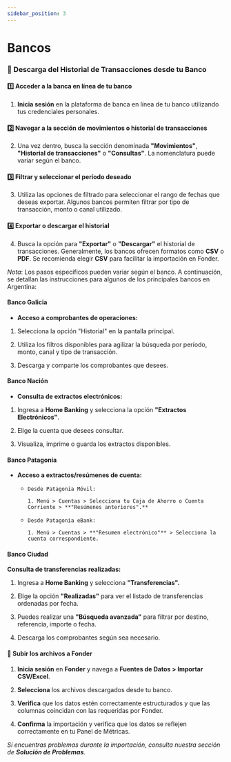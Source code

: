```yaml
---
sidebar_position: 3
---
```


# Bancos

### 📂 Descarga del Historial de Transacciones desde tu Banco

#### 1️⃣ Acceder a la banca en línea de tu banco

1. **Inicia sesión** en la plataforma de banca en línea de tu banco utilizando tus credenciales personales.

#### 2️⃣ Navegar a la sección de movimientos o historial de transacciones

2. Una vez dentro, busca la sección denominada **"Movimientos"**, **"Historial de transacciones"** o **"Consultas"**. La nomenclatura puede variar según el banco.

#### 3️⃣ Filtrar y seleccionar el período deseado

3. Utiliza las opciones de filtrado para seleccionar el rango de fechas que deseas exportar. Algunos bancos permiten filtrar por tipo de transacción, monto o canal utilizado.

#### 4️⃣ Exportar o descargar el historial

4. Busca la opción para **"Exportar"** o **"Descargar"** el historial de transacciones. Generalmente, los bancos ofrecen formatos como **CSV** o **PDF**. Se recomienda elegir **CSV** para facilitar la importación en Fonder.

*Nota*: Los pasos específicos pueden variar según el banco. A continuación, se detallan las instrucciones para algunos de los principales bancos en Argentina:

#### **Banco Galicia**

- **Acceso a comprobantes de operaciones:**

1. Selecciona la opción "Historial" en la pantalla principal.

2.  Utiliza los filtros disponibles para agilizar la búsqueda por período, monto, canal y tipo de transacción.

3. Descarga y comparte los comprobantes que desees.

#### Banco Nación

- **Consulta de extractos electrónicos:**

1. Ingresa a **Home Banking** y selecciona la opción **"Extractos Electrónicos"**.

2. Elige la cuenta que desees consultar.

3. Visualiza, imprime o guarda los extractos disponibles.

#### Banco Patagonia

- **Acceso a extractos/resúmenes de cuenta:**
 
  -     Desde Patagonia Móvil:

        1. Menú > Cuentas > Selecciona tu Caja de Ahorro o Cuenta Corriente > **"Resúmenes anteriores".**

  -     Desde Patagonia eBank:

        1. Menú > Cuentas > **"Resumen electrónico"** > Selecciona la cuenta correspondiente.


#### Banco Ciudad

**Consulta de transferencias realizadas:**

1. Ingresa a **Home Banking** y selecciona **"Transferencias".**

2. Elige la opción **"Realizadas"** para ver el listado de transferencias ordenadas por fecha.

3. Puedes realizar una **"Búsqueda avanzada"** para filtrar por destino, referencia, importe o fecha.

4. Descarga los comprobantes según sea necesario.

#### 🔄 Subir los archivos a Fonder

1. **Inicia sesión** en **Fonder** y navega a **Fuentes de Datos > Importar CSV/Excel**.

2. **Selecciona** los archivos descargados desde tu banco.

3. **Verifica** que los datos estén correctamente estructurados y que las columnas coincidan con las requeridas por Fonder.

4. **Confirma** la importación y verifica que los datos se reflejen correctamente en tu Panel de Métricas.

*Si encuentras problemas durante la importación, consulta nuestra sección de **Solución de Problemas**.*

